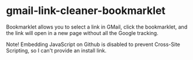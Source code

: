 # gmail-link-cleaner-bookmarklet
Bookmarklet allows you to select a link in GMail, click the bookmarklet, and the link will open in a new page without all the Google tracking.

Note! Embedding JavaScript on Github is disabled to prevent Cross-Site Scripting, so I can't provide an install link.
